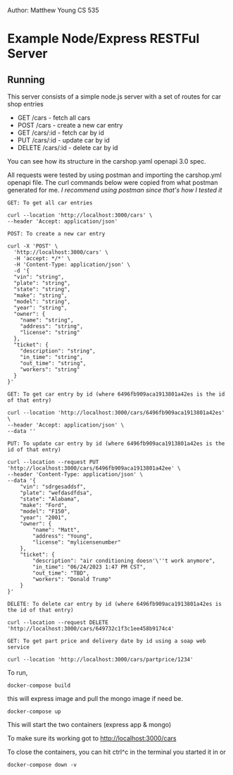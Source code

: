 Author: Matthew Young CS 535

# Example Node/Express RESTFul Server

## Running
This server consists of a simple node.js server with a set of routes for car shop entries
- GET /cars - fetch all cars
- POST /cars - create a new car entry
- GET /cars/:id - fetch car by id
- PUT /cars/:id - update car by id
- DELETE /cars/:id - delete car by id

You can see how its structure in the carshop.yaml openapi 3.0 spec. 

All requests were tested by using postman and importing the carshop.yml openapi file. The curl commands below were copied from what postman generated for me. *I recommend using postman since that's how I tested it*

`GET: To get all car entries`
```shell
curl --location 'http://localhost:3000/cars' \
--header 'Accept: application/json'
```

`POST: To create a new car entry`
```shell
curl -X 'POST' \
  'http://localhost:3000/cars' \
  -H 'accept: */*' \
  -H 'Content-Type: application/json' \
  -d '{
  "vin": "string",
  "plate": "string",
  "state": "string",
  "make": "string",
  "model": "string",
  "year": "string",
  "owner": {
    "name": "string",
    "address": "string",
    "license": "string"
  },
  "ticket": {
    "description": "string",
    "in_time": "string",
    "out_time": "string",
    "workers": "string"
  }
}'
```

`GET: To get car entry by id (where 6496fb909aca1913801a42es is the id of that entry)`
```shell
curl --location 'http://localhost:3000/cars/6496fb909aca1913801a42es' \
--header 'Accept: application/json' \
--data ''
```

`PUT: To update car entry by id (where 6496fb909aca1913801a42es is the id of that entry)`
```shell
curl --location --request PUT 'http://localhost:3000/cars/6496fb909aca1913801a42ee' \
--header 'Content-Type: application/json' \
--data '{
    "vin": "sdrgesaddsf",
    "plate": "wefdasdfdsa",
    "state": "Alabama",
    "make": "Ford",
    "model": "F150",
    "year": "2001",
    "owner": {
        "name": "Matt",
        "address": "Young",
        "license": "mylicensenumber"
    },
    "ticket": {
        "description": "air conditioning doesn'\''t work anymore",
        "in_time": "06/24/2023 1:47 PM CST",
        "out_time": "TBD",
        "workers": "Donald Trump"
    }
}'
```

`DELETE: To delete car entry by id (where 6496fb909aca1913801a42es is the id of that entry)`
```shell
curl --location --request DELETE 'http://localhost:3000/cars/649732c1f3c1ee458b9174c4'
```

`GET: To get part price and delivery date by id using a soap web service`
```shell
curl --location 'http://localhost:3000/cars/partprice/1234'
```

To run, 
```shell
docker-compose build 
```
this will express image and pull the mongo image if need be. 
```shell
docker-compose up
```
This will start the two containers (express app & mongo)

To make sure its working got to [http://localhost:3000/cars](http://localhost:3000/cars)

To close the containers, you can hit ctrl^c in the terminal you started it in or 
```shell
docker-compose down -v 
```
